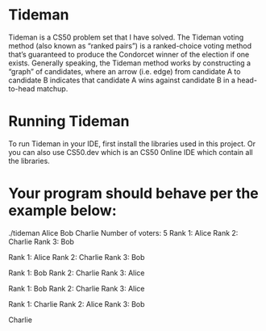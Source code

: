 # Tideman
Tideman is a CS50 problem set that I have solved.
The Tideman voting method (also known as “ranked pairs”) is a ranked-choice voting method that’s guaranteed to produce the Condorcet winner of the election if one exists.
Generally speaking, the Tideman method works by constructing a “graph” of candidates, where an arrow (i.e. edge) from candidate A to candidate B indicates that candidate A wins against candidate B in a head-to-head matchup. 

# Running Tideman 
To run Tideman in your IDE, first install the libraries used in this project. Or you can also use CS50.dev which is an CS50 Online IDE which contain all the libraries.

# Your program should behave per the example below:

./tideman Alice Bob Charlie
Number of voters: 5
Rank 1: Alice
Rank 2: Charlie
Rank 3: Bob

Rank 1: Alice
Rank 2: Charlie
Rank 3: Bob

Rank 1: Bob
Rank 2: Charlie
Rank 3: Alice

Rank 1: Bob
Rank 2: Charlie
Rank 3: Alice

Rank 1: Charlie
Rank 2: Alice
Rank 3: Bob

Charlie
